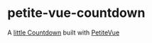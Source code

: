 # petite-vue-countdown

A [little Countdown](https://github.com/degouville/petite-vue-countdown/blob/main/index.html) built with [PetiteVue](https://github.com/vuejs/petite-vue#petite-vue)
